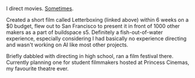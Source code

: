 I direct movies. [Sometimes](https://www.youtube.com/watch?v=0XxZZ2Gt2Y0&t=173s&ab_channel=UWFilmClub).

Created a short film called Letterboxing (linked above) within 6 weeks on a $0 budget, flew out to San Francisco to present it in front of 1000 other makers as a part of buildspace s5. Definitely a fish-out-of-water experience, especially considering I had basically no experience directing and wasn't working on AI like most other projects. 

Briefly dabbled with directing in high school, ran a film festival there. Currently planning one for student filmmakers hosted at Princess Cinemas, my favourite theatre ever.